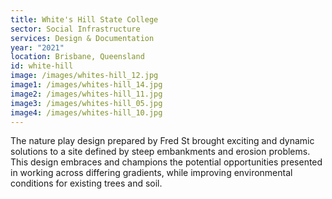 ```yaml
---
title: White's Hill State College
sector: Social Infrastructure
services: Design & Documentation
year: "2021"
location: Brisbane, Queensland
id: white-hill
image: /images/whites-hill_12.jpg
image1: /images/whites-hill_14.jpg
image2: /images/whites-hill_11.jpg
image3: /images/whites-hill_05.jpg
image4: /images/whites-hill_10.jpg
---
```


The nature play design prepared by Fred St brought exciting and
dynamic solutions to a site defined by steep embankments and erosion problems.
This design embraces and champions the potential opportunities presented in
working across differing gradients, while improving environmental conditions
for existing trees and soil.
